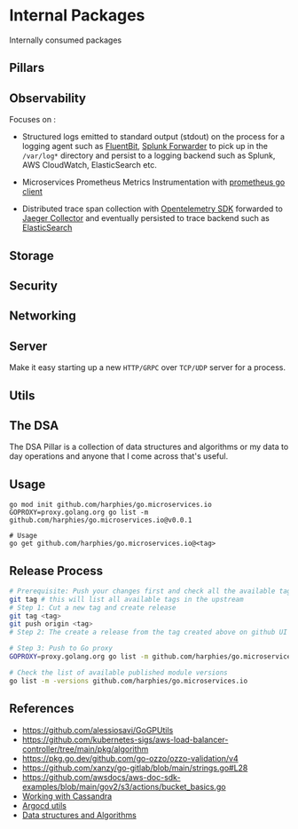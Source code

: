 # Internal Packages

Internally consumed packages

## Pillars

## Observability

Focuses on :

* Structured logs emitted to standard output (stdout) on the process for a logging agent such as [FluentBit](https://docs.fluentbit.io/manual/pipeline/inputs), [Splunk Forwarder](https://docs.splunk.com/Documentation/AddOns/released/Kubernetes/Install) to pick up in the `/var/log*` directory and persist to a logging backend such as Splunk, AWS CloudWatch, ElasticSearch etc.

* Microservices Prometheus Metrics Instrumentation with [prometheus go client](https://github.com/prometheus/client_golang)

* Distributed trace span collection with [Opentelemetry SDK](https://github.com/open-telemetry/opentelemetry-go) forwarded to [Jaeger Collector](https://www.jaegertracing.io/docs/1.49/getting-started/#instrumentation) and eventually persisted to trace backend such as [ElasticSearch](https://www.jaegertracing.io/docs/1.49/faq/#what-is-the-recommended-storage-backend)

## Storage 


## Security

## Networking


## Server 

Make it easy starting up a new `HTTP/GRPC` over `TCP/UDP` server for a process.


## Utils

## The DSA 

The DSA Pillar is a collection of data structures and algorithms or my data to day operations and anyone that I come across that's useful.

## Usage

```shell
go mod init github.com/harphies/go.microservices.io
GOPROXY=proxy.golang.org go list -m github.com/harphies/go.microservices.io@v0.0.1

# Usage
go get github.com/harphies/go.microservices.io@<tag> 
```
## Release Process

```sh
# Prerequisite: Push your changes first and check all the available tags before cutting a new tag to avoid duplicate etc.
git tag # this will list all available tags in the upstream
# Step 1: Cut a new tag and create release
git tag <tag>
git push origin <tag>
# Step 2: The create a release from the tag created above on github UI

# Step 3: Push to Go proxy
GOPROXY=proxy.golang.org go list -m github.com/harphies/go.microservices.io@<tag>

# Check the list of available published module versions
go list -m -versions github.com/harphies/go.microservices.io
```

## References

- https://github.com/alessiosavi/GoGPUtils
- https://github.com/kubernetes-sigs/aws-load-balancer-controller/tree/main/pkg/algorithm
- https://pkg.go.dev/github.com/go-ozzo/ozzo-validation/v4
- https://github.com/xanzy/go-gitlab/blob/main/strings.go#L28
- https://github.com/awsdocs/aws-doc-sdk-examples/blob/main/gov2/s3/actions/bucket_basics.go
- [Working with Cassandra](https://medium.com/@timothy-urista/an-easy-guide-to-implementing-pagination-in-cassandra-using-go-e7d13cfc804a)
- [Argocd utils](https://github.com/argoproj/argo-cd/tree/d5955508da5e1c1d26a2526d826bafe4f697b162/util)
- [Data structures and Algorithms](https://github.com/emirpasic/gods/)